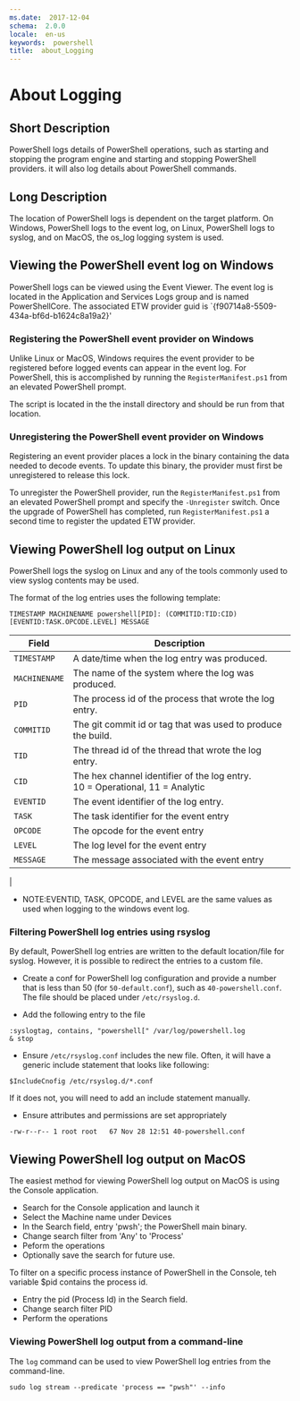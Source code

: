 ```yaml
---
ms.date:  2017-12-04
schema:  2.0.0
locale:  en-us
keywords:  powershell
title:  about_Logging
---
```


# About Logging

## Short Description

PowerShell logs details of PowerShell operations, such as starting
and stopping the program engine and starting and stopping PowerShell
providers.  it will also log details about PowerShell commands.

## Long Description

The location of PowerShell logs is dependent on the target platform.
On Windows, PowerShell logs to the event log, on Linux, PowerShell logs
to syslog, and on MacOS, the os_log logging system is used.

## Viewing the PowerShell event log on Windows

PowerShell logs can be viewed using the Event Viewer. The event log is
located in the Application and Services Logs group and is named PowerShellCore.
The associated ETW provider guid is `{f90714a8-5509-434a-bf6d-b1624c8a19a2}'

### Registering the PowerShell event provider on Windows

Unlike Linux or MacOS, Windows requires the event provider to be registered
before logged events can appear in the event log.  For PowerShell, this is
accomplished by running the `RegisterManifest.ps1` from an elevated
PowerShell prompt.

The script is located in the the install directory and should be run from that location.

### Unregistering the PowerShell event provider on Windows

Registering an event provider places a lock in the binary containing the data
needed to decode events. To update this binary, the provider must first be
unregistered to release this lock.

To unregister the PowerShell provider, run the `RegisterManifest.ps1` from an
elevated PowerShell prompt and specify the `-Unregister` switch.  Once the
upgrade of PowerShell has completed, run `RegisterManifest.ps1` a second time
to register the updated ETW provider.

## Viewing PowerShell log output on Linux

PowerShell logs the syslog on Linux and any of the tools commonly used to view
syslog contents may be used.

The format of the log entries uses the following template:

```
TIMESTAMP MACHINENAME powershell[PID]: (COMMITID:TID:CID) [EVENTID:TASK.OPCODE.LEVEL] MESSAGE
```

| Field       | Description
|-------------|---|
| `TIMESTAMP`   | A date/time when the log entry was produced.
| `MACHINENAME` | The name of the system where the log was produced.
| `PID`         | The process id of the process that wrote the log entry.
| `COMMITID`    | The git commit id or tag that was used to produce the build.
| `TID`         | The thread id of the thread that wrote the log entry.
| `CID`         | The hex channel identifier of the log entry.<br/>10 = Operational, 11 = Analytic
| `EVENTID`     | The event identifier of the log entry.
| `TASK` | The task identifier for the event entry
| `OPCODE` | The opcode for the event entry
| `LEVEL` | The log level for the event entry
| `MESSAGE` | The message associated with the event entry
|

* NOTE:EVENTID, TASK, OPCODE, and LEVEL are the same values as used when
logging to the windows event log.

### Filtering PowerShell log entries using rsyslog
By default, PowerShell log entries are written to the default location/file
for syslog.  However, it is possible to redirect the entries to a custom
file.

* Create a conf for PowerShell log configuration and provide a number that
is less than 50 (for `50-default.conf`), such as `40-powershell.conf`. The
file should be placed under `/etc/rsyslog.d`.

* Add the following entry to the file
```
:syslogtag, contains, "powershell[" /var/log/powershell.log
& stop
```
* Ensure `/etc/rsyslog.conf` includes the new file. Often, it will have
a generic include statement that looks like following:

`$IncludeCnofig /etc/rsyslog.d/*.conf`

If it does not, you will need to add an include statement manually.

* Ensure attributes and permissions are set appropriately

```
-rw-r--r-- 1 root root   67 Nov 28 12:51 40-powershell.conf
```

## Viewing PowerShell log output on MacOS

The easiest method for viewing PowerShell log output on MacOS is using the Console application.

* Search for the Console application and launch it
* Select the Machine name under Devices
* In the Search field, entry 'pwsh'; the PowerShell main binary.
* Change search filter from 'Any' to 'Process'
* Peform the operations
* Optionally save the search for future use.

To filter on a specific process instance of PowerShell in the Console, teh variable $pid contains the process id.
* Entry the pid (Process Id) in the Search field.
* Change search filter PID
* Perform the operations

### Viewing PowerShell log output from a command-line

The `log` command can be used to view PowerShell log entries from the command-line.

```
sudo log stream --predicate 'process == "pwsh"' --info
```
